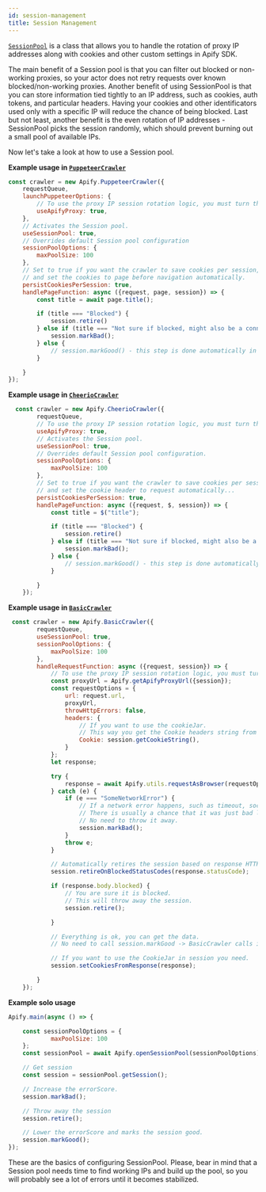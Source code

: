 ```yaml
---
id: session-management
title: Session Management
---
```

[`SessionPool`](/docs/api/session-pool) is a class that allows you to handle the rotation of proxy IP addresses along with cookies and other custom settings in Apify SDK.

The main benefit of a Session pool is that you can filter out blocked or non-working proxies,
so your actor does not retry requests over known blocked/non-working proxies.
Another benefit of using SessionPool is that you can store information tied tightly to an IP address,
such as cookies, auth tokens, and particular headers. Having your cookies and other identificators used only with a specific IP will reduce the chance of being blocked.
Last but not least, another benefit is the even rotation of IP addresses - SessionPool  picks the session randomly,
which should prevent burning out a small pool of available IPs.

Now let's take a look at how to use a Session pool.

**Example usage in [`PuppeteerCrawler`](/docs/api/puppeteer-crawler)**

```javascript
const crawler = new Apify.PuppeteerCrawler({
    requestQueue,
    launchPuppeteerOptions: {
        // To use the proxy IP session rotation logic, you must turn the proxy usage on.
        useApifyProxy: true,
    },
    // Activates the Session pool.
    useSessionPool: true,
    // Overrides default Session pool configuration
    sessionPoolOptions: {
        maxPoolSize: 100
    },
    // Set to true if you want the crawler to save cookies per session,
    // and set the cookies to page before navigation automatically.
    persistCookiesPerSession: true,
    handlePageFunction: async ({request, page, session}) => {
        const title = await page.title();

        if (title === "Blocked") {
            session.retire()
        } else if (title === "Not sure if blocked, might also be a connection error") {
            session.markBad();
        } else {
            // session.markGood() - this step is done automatically in puppeteer pool.
        }

    }
});
```

**Example usage in [`CheerioCrawler`](/docs/api/cheerio-crawler)**

```javascript
  const crawler = new Apify.CheerioCrawler({
        requestQueue,
        // To use the proxy IP session rotation logic, you must turn the proxy usage on.
        useApifyProxy: true,
        // Activates the Session pool.
        useSessionPool: true,
        // Overrides default Session pool configuration.
        sessionPoolOptions: {
            maxPoolSize: 100
        },
        // Set to true if you want the crawler to save cookies per session,
        // and set the cookie header to request automatically...
        persistCookiesPerSession: true,
        handlePageFunction: async ({request, $, session}) => {
            const title = $("title");

            if (title === "Blocked") {
                session.retire()
            } else if (title === "Not sure if blocked, might also be a connection error") {
                session.markBad();
            } else {
                // session.markGood() - this step is done automatically in BasicCrawler.
            }

        }
    });
```

**Example usage in [`BasicCrawler`](/docs/api/basic-crawler)**

```javascript
 const crawler = new Apify.BasicCrawler({
        requestQueue,
        useSessionPool: true,
        sessionPoolOptions: {
            maxPoolSize: 100
        },
        handleRequestFunction: async ({request, session}) => {
            // To use the proxy IP session rotation logic, you must turn the proxy usage on.
            const proxyUrl = Apify.getApifyProxyUrl({session});
            const requestOptions = {
                url: request.url,
                proxyUrl,
                throwHttpErrors: false,
                headers: {
                    // If you want to use the cookieJar.
                    // This way you get the Cookie headers string from session.
                    Cookie: session.getCookieString(),
                }
            };
            let response;

            try {
                response = await Apify.utils.requestAsBrowser(requestOptions);
            } catch (e) {
                if (e === "SomeNetworkError") {
                    // If a network error happens, such as timeout, socket hangup etc...
                    // There is usually a chance that it was just bad luck and the proxy works.
                    // No need to throw it away.
                    session.markBad();
                }
                throw e;
            }

            // Automatically retires the session based on response HTTP status code.
            session.retireOnBlockedStatusCodes(response.statusCode);

            if (response.body.blocked) {
                // You are sure it is blocked.
                // This will throw away the session.
                session.retire();

            }

            // Everything is ok, you can get the data.
            // No need to call session.markGood -> BasicCrawler calls it for you.

            // If you want to use the CookieJar in session you need.
            session.setCookiesFromResponse(response);

        }
    });
```

**Example solo usage**

```javascript
Apify.main(async () => {

    const sessionPoolOptions = {
            maxPoolSize: 100
    };
    const sessionPool = await Apify.openSessionPool(sessionPoolOptions);

    // Get session
    const session = sessionPool.getSession();

    // Increase the errorScore.
    session.markBad();

    // Throw away the session
    session.retire();

    // Lower the errorScore and marks the session good.
    session.markGood();
});
```
These are the basics of configuring SessionPool.
Please, bear in mind that a Session pool needs time to find working IPs and build up the pool,
so you will probably see a lot of errors until it becomes stabilized.
